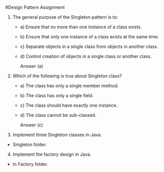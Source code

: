 #Design Pattern Assignment

1. The general purpose of the Singleton pattern is to:
    - a) Ensure that no more than one instance of a class exists.
    - b) Ensure that only one instance of a class exists at the same time.
    - c) Separate objects in a single class from objects in another class.
    - d) Control creation of objects in a single class or another class.
  
  
       Answer (a)
  
  
2. Which of the following is true about Singleton class?
    - a) The class has only a single member method.
    - b) The class has only a single field.
    - c) The class should have exactly one instance.
    - d) The class cannot be sub-classed.
  
  
      Answer (c)
  
  
3. Implement three Singleton classes in Java.
  - Singleton folder.
  
  
4. Implement the factory design in Java.
  - In Factory folder.
